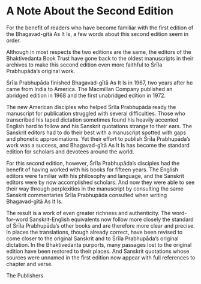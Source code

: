 # A Note About the Second Edition

For the benefit of readers who have become familiar with the first edition of the Bhagavad-gītā As It Is, a few words about this second edition seem in order.

Although in most respects the two editions are the same, the editors of the Bhaktivedanta Book Trust have gone back to the oldest manuscripts in their archives to make this second edition even more faithful to Śrīla Prabhupāda’s original work.

Śrīla Prabhupāda finished Bhagavad-gītā As It Is in 1967, two years after he came from India to America. The Macmillan Company published an abridged edition in 1968 and the first unabridged edition in 1972.

The new American disciples who helped Śrīla Prabhupāda ready the manuscript for publication struggled with several difficulties. Those who transcribed his taped dictation sometimes found his heavily accented English hard to follow and his Sanskrit quotations strange to their ears. The Sanskrit editors had to do their best with a manuscript spotted with gaps and phonetic approximations. Yet their effort to publish Śrīla Prabhupāda’s work was a success, and Bhagavad-gītā As It Is has become the standard edition for scholars and devotees around the world.

For this second edition, however, Śrīla Prabhupāda’s disciples had the benefit of having worked with his books for fifteen years. The English editors were familiar with his philosophy and language, and the Sanskrit editors were by now accomplished scholars. And now they were able to see their way through perplexities in the manuscript by consulting the same Sanskrit commentaries Śrīla Prabhupāda consulted when writing Bhagavad-gītā As It Is.

The result is a work of even greater richness and authenticity. The word-for-word Sanskrit-English equivalents now follow more closely the standard of Śrīla Prabhupāda’s other books and are therefore more clear and precise. In places the translations, though already correct, have been revised to come closer to the original Sanskrit and to Śrīla Prabhupāda’s original dictation. In the Bhaktivedanta purports, many passages lost to the original edition have been restored to their places. And Sanskrit quotations whose sources were unnamed in the first edition now appear with full references to chapter and verse.

The Publishers